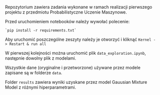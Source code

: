 Repozytorium zawiera zadania wykonane w ramach realizacji pierwszego projektu z przedmiotu Probabilistyczne Uczenie Maszynowe.

Przed uruchomieniem notebooków należy wywołać polecenie: 
    
    `pip install -r requirements.txt`
    
Aby uruchomić poszczególne zeszyty należy je otworzyć i kliknąć `Kernel -> Restart & run all`

W pierwszej kolejności można uruchomić plik `data_exploration.ipynb`, następnie dowolny plik z modelami.

Wszystkie dane (oryginalne i przetworzone) używane przez modele zapisane są w folderze `data`.

Folder `results` zawiera wyniki uzyskane przez model Gauusian Mixture Model z różnymi hiperparametrami.
